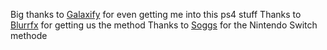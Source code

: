 Big thanks to [Galaxify](https://github.com/Galaxify) for even getting me into this ps4 stuff
Thanks to [Blurrfx](https://github.com/blurrfx) for getting us the method
Thanks to [Soggs](https://soggs.uk/) for the Nintendo Switch methode

